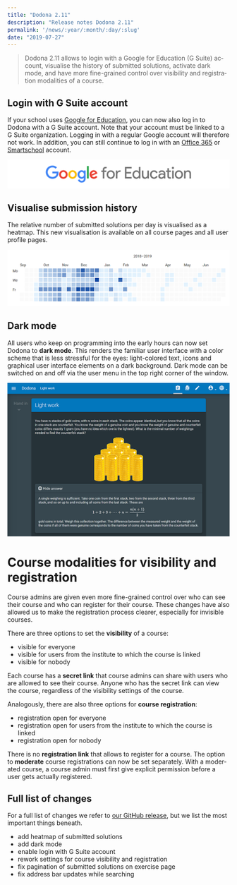 ```yaml
---
title: "Dodona 2.11"
description: "Release notes Dodona 2.11"
permalink: '/news/:year/:month/:day/:slug'
date: "2019-07-27"
---
```


<NewsHeader :title="$frontmatter.title" :date="$frontmatter.date" lang="en" />

> Dodona 2.11 allows to login with a Google for Education (G Suite) account, visualise the history of submitted solutions, activate dark mode, and have more fine-grained control over visibility and registration modalities of a course.

## Login with G Suite account

If your school uses [Google for Education](https://edu.google.com), you can now also log in to Dodona with a G Suite account. Note that your account must be linked to a G Suite organization. Logging in with a regular Google account will therefore not work. In addition, you can still continue to log in with an [Office 365](https://www.office.com/) or [Smartschool](https://www.smartschool.be/) account.

![G Suite](./google-for-education.png)

## Visualise submission history

The relative number of submitted solutions per day is visualised as a heatmap. This new visualisation is available on all course pages and all user profile pages.

![heatmap](./progress.png)

## Dark mode

All users who keep on programming into the early hours can now set Dodona to **dark mode**. This renders the familiar user interface with a color scheme that is less stressful for the eyes: light-colored text, icons and graphical user interface elements on a dark background. Dark mode can be switched on and off via the user menu in the top right corner of the window.

![dark-mode](./dark-mode.png)

# Course modalities for visibility and registration

Course admins are given even more fine-grained control over who can see their course and who can register for their course. These changes have also allowed us to make the registration process clearer, especially for invisible courses.  

There are three options to set the **visibility** of a course:  

*   visible for everyone
*   visible for users from the institute to which the course is linked
*   visible for nobody

Each course has a **secret link** that course admins can share with users who are allowed to see their course. Anyone who has the secret link can view the course, regardless of the visibility settings of the course.  

Analogously, there are also three options for **course registration**:  

*   registration open for everyone
*   registration open for users from the institute to which the course is linked
*   registration open for nobody

There is no **registration link** that allows to register for a course. The option to **moderate** course registrations can now be set separately. With a moderated course, a course admin must first give explicit permission before a user gets actually registered.  

## Full list of changes

For a full list of changes we refer to [our GitHub release](https://github.com/dodona-edu/dodona/releases/tag/2.11), but we list the most important things beneath.

*   add heatmap of submitted solutions
*   add dark mode
*   enable login with G Suite account
*   rework settings for course visibility and registration
*   fix pagination of submitted solutions on exercise page
*   fix address bar updates while searching
